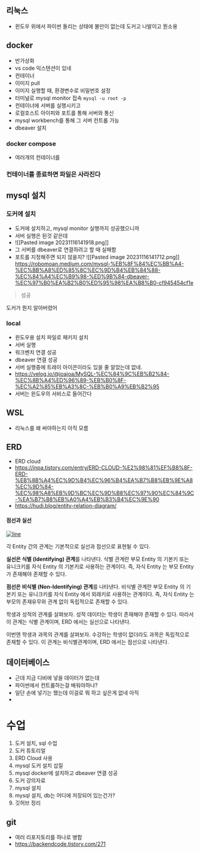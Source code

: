 ## 리눅스
- 윈도우 위에서 파이썬 돌리는 상태에 불만이 없는데 도커고 나발이고 뭔소용
## docker
- 반가상화
- vs code 익스텐션이 있네
- 컨테이너
- 이미지 pull
- 이미지 실행할 때, 환경변수로 비밀번호 설정
- 터미널로 mysql monitor 접속
`mysql -u root -p`
- 컨테이너에 서버를 실행시키고
- 로컬호스트 아이피와 포트를 통해 서버와 통신
- mysql workbench를 통해 그 서버 컨트롤 가능
- dbeaver 설치
### docker compose
- 여러개의 컨테이너를 
### 컨테이너를 종료하면 파일은 사라진다


## mysql 설치
### 도커에 설치
- 도커에 설치하고, mysql monitor 실행까지 성공했으니까
- 서버 실행은 된것 같은데
- ![[Pasted image 20231116141918.png]]
- 그 서버를 dbeaver로 연결하려고 할 때 실패함
- 포트를 지정해주면 되지 않을지?
![[Pasted image 20231116141712.png]]
https://robomoan.medium.com/mysql-%EB%8F%84%EC%BB%A4-%EC%BB%A8%ED%85%8C%EC%9D%B4%EB%84%88-%EC%84%A4%EC%B9%98-%ED%9B%84-dbeaver-%EC%97%B0%EA%B2%B0%ED%95%98%EA%B8%B0-cf945454cf1e
> 성공

도커가 뭔지 알아버렸어
### local
- 윈도우용 설치 파일로 패키지 설치
- 서버 실행
- 워크벤치 연결 성공
- dbeaver 연결 성공
- 서버 실행중에 트레이 아이콘이라도 있을 줄 알았는데 없네.
- https://velog.io/@joajoa/MySQL-%EC%84%9C%EB%B2%84-%EC%8B%A4%ED%96%89-%EB%B0%8F-%EC%A2%85%EB%A3%8C-%EB%B0%A9%EB%B2%95
- 서버는 윈도우의 서비스로 들어간다
## WSL
- 리눅스를 왜 써야하는지 아직 모름
## ERD
- ERD cloud
- https://inpa.tistory.com/entry/ERD-CLOUD-%E2%98%81%EF%B8%8F-ERD-%EB%8B%A4%EC%9D%B4%EC%96%B4%EA%B7%B8%EB%9E%A8%EC%9D%84-%EC%98%A8%EB%9D%BC%EC%9D%B8%EC%97%90%EC%84%9C-%EA%B7%B8%EB%A0%A4%EB%B3%B4%EC%9E%90
- https://hudi.blog/entity-relation-diagram/
#### 점선과 실선

[![line](https://hudi.blog/static/ce45f368f9d1cecc4ab1e826f798a595/fdd90/line.png)](https://hudi.blog/static/ce45f368f9d1cecc4ab1e826f798a595/fdd90/line.png)

각 Entity 간의 관계는 기본적으로 실선과 점선으로 표현될 수 있다.

**실선은 식별 (Identifying) 관계**를 나타낸다. 식별 관계란 부모 Entity 의 기본키 또는 유니크키를 자식 Entity 의 기본키로 사용하는 관계이다. 즉, 자식 Entity 는 부모 Entity 가 존재해야 존재할 수 있다.

**점선은 비식별 (Non-Identifying) 관계**를 나타낸다. 비식별 관계란 부모 Entity 의 기본키 또는 유니크키를 자식 Entity 에서 외래키로 사용하는 관계이다. 즉, 자식 Entity 는 부모의 존재유무와 관계 없이 독립적으로 존재할 수 있다.

학생과 성적의 관계를 살펴보자. 성적 데이터는 학생이 존재해야 존재할 수 있다. 따라서 이 관계는 식별 관계이며, ERD 에서는 실선으로 나타낸다.

이번엔 학생과 과목의 관계를 살펴보자. 수강하는 학생이 없더라도 과목은 독립적으로 존재할 수 있다. 이 관계는 비식별관계이며, ERD 에서는 점선으로 나타낸다.
## 데이터베이스
- 근데 지금 디비에 넣을 데이터가 없는데
- 파이썬에서 컨트롤하는걸 배워야하나?
- 일단 손에 넣기는 했는데 이걸로 뭐 하고 싶은게 없네 아직
- 
# 수업
1. 도커 설치, sql 수업
2. 도커 튜토리얼
3. ERD Cloud 사용
4. mysql 도커 설치 삽질
5. mysql docker에 설치하고 dbeaver 연결 성공
6. 도커 강의자료
7. mysql 설치
8. mysql 설치, db는 어디에 저장되어 있는건가?
9. 깃허브 정리
## git
- 여러 리포지토리를 하나로 병합
- https://backendcode.tistory.com/271
